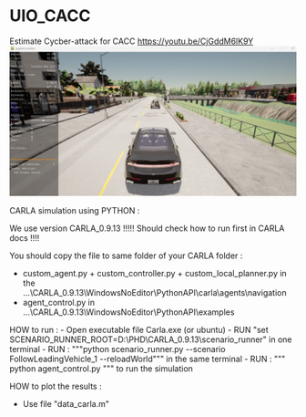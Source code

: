 # UIO_CACC
 Estimate Cycber-attack for CACC
https://youtu.be/CjGddM6lK9Y
![fig1](carla_d.png)

CARLA simulation using PYTHON :

We use version CARLA_0.9.13 !!!!! 
Should check how to run first in CARLA docs !!!!

You should copy the file to same folder of your CARLA folder :
 - custom_agent.py + custom_controller.py + custom_local_planner.py in the ...\CARLA_0.9.13\WindowsNoEditor\PythonAPI\carla\agents\navigation
 - agent_control.py  in ...\CARLA_0.9.13\WindowsNoEditor\PythonAPI\examples



HOW to run :
    - Open executable file Carla.exe (or ubuntu)
    - RUN "set SCENARIO_RUNNER_ROOT=D:\PHD\CARLA_0.9.13\scenario_runner" in one terminal
    - RUN : """python scenario_runner.py --scenario FollowLeadingVehicle_1 --reloadWorld""" in the same terminal
    - RUN : """ python agent_control.py """ to run the simulation 

HOW to plot the results :

 - Use file "data_carla.m" 




